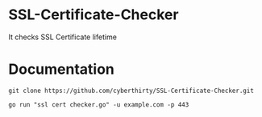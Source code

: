 # SSL-Certificate-Checker
It checks SSL Certificate lifetime 
# Documentation
`
git clone https://github.com/cyberthirty/SSL-Certificate-Checker.git
`

`
go run "ssl cert checker.go" -u example.com -p 443
`
